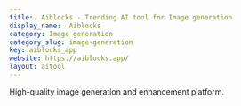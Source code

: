 ```yaml
---
title:  Aiblocks - Trending AI tool for Image generation
display_name:  Aiblocks
category: Image generation
category_slug: image-generation
key: aiblocks_app
website: https://aiblocks.app/
layout: aitool
---
```


High-quality image generation and enhancement platform.
